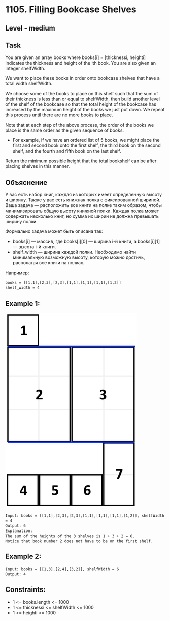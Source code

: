 # 1105. Filling Bookcase Shelves


## Level - medium


## Task
You are given an array books where books[i] = [thicknessi, heighti] indicates the thickness and height of the ith book. 
You are also given an integer shelfWidth.

We want to place these books in order onto bookcase shelves that have a total width shelfWidth.

We choose some of the books to place on this shelf such that the sum of their thickness is less than or equal to shelfWidth, 
then build another level of the shelf of the bookcase so that the total height of the bookcase has increased by the maximum height of the books we just put down. 
We repeat this process until there are no more books to place.

Note that at each step of the above process, the order of the books we place is the same order as the given sequence of books.
- For example, if we have an ordered list of 5 books, we might place the first and second book onto the first shelf, 
the third book on the second shelf, and the fourth and fifth book on the last shelf.

Return the minimum possible height that the total bookshelf can be after placing shelves in this manner.


## Объяснение
У вас есть набор книг, каждая из которых имеет определенную высоту и ширину. Также у вас есть книжная полка с фиксированной шириной. 
Ваша задача — расположить все книги на полке таким образом, чтобы минимизировать общую высоту книжной полки. 
Каждая полка может содержать несколько книг, но сумма их ширин не должна превышать ширину полки.

Формально задача может быть описана так:
- books[i] — массив, где books[i][0] — ширина i-й книги, а books[i][1] — высота i-й книги.
- shelf_width — ширина каждой полки.
  Необходимо найти минимальную возможную высоту, которую можно достичь, располагая все книги на полках.

Например:
````
books = [[1,1],[2,3],[2,3],[1,1],[1,1],[1,1],[1,2]]
shelf_width = 4
````


## Example 1:
![img.png](img.png)
````
Input: books = [[1,1],[2,3],[2,3],[1,1],[1,1],[1,1],[1,2]], shelfWidth = 4
Output: 6
Explanation:
The sum of the heights of the 3 shelves is 1 + 3 + 2 = 6.
Notice that book number 2 does not have to be on the first shelf.
````


## Example 2:
````
Input: books = [[1,3],[2,4],[3,2]], shelfWidth = 6
Output: 4
````


## Constraints:
- 1 <= books.length <= 1000
- 1 <= thicknessi <= shelfWidth <= 1000
- 1 <= heighti <= 1000